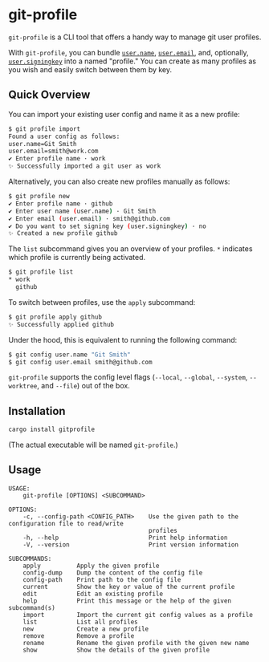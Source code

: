 # git-profile

`git-profile` is a CLI tool that offers a handy way to manage git user profiles.

With `git-profile`, you can bundle [`user.name`](https://git-scm.com/docs/git-config#Documentation/git-config.txt-username), [`user.email`](https://git-scm.com/docs/git-config#Documentation/git-config.txt-useremail), and, optionally, [`user.signingkey`](https://git-scm.com/docs/git-config#Documentation/git-config.txt-usersigningKey) into a named "profile."
You can create as many profiles as you wish and easily switch between them by key.


## Quick Overview

You can import your existing user config and name it as a new profile:

```sh
$ git profile import
Found a user config as follows:
user.name=Git Smith
user.email=smith@work.com
✔ Enter profile name · work
✨ Successfully imported a git user as work
```

Alternatively, you can also create new profiles manually as follows:

```sh
$ git profile new
✔ Enter profile name · github
✔ Enter user name (user.name) · Git Smith
✔ Enter email (user.email) · smith@github.com
✔ Do you want to set signing key (user.signingkey) · no
✨ Created a new profile github
```

The `list` subcommand gives you an overview of your profiles. `*` indicates which profile is currently being activated.

```sh
$ git profile list
* work
  github
```

To switch between profiles, use the `apply` subcommand:

```sh
$ git profile apply github
✨ Successfully applied github
```

Under the hood, this is equivalent to running the following command:

```sh
$ git config user.name "Git Smith"
$ git config user.email smith@github.com
```

`git-profile` supports the config level flags (`--local`, `--global`, `--system`, `--worktree`, and `--file`) out of the box.

## Installation

```sh
cargo install gitprofile
```

(The actual executable will be named `git-profile`.)


## Usage

```
USAGE:
    git-profile [OPTIONS] <SUBCOMMAND>

OPTIONS:
    -c, --config-path <CONFIG_PATH>    Use the given path to the configuration file to read/write
                                       profiles
    -h, --help                         Print help information
    -V, --version                      Print version information

SUBCOMMANDS:
    apply          Apply the given profile
    config-dump    Dump the content of the config file
    config-path    Print path to the config file
    current        Show the key or value of the current profile
    edit           Edit an existing profile
    help           Print this message or the help of the given subcommand(s)
    import         Import the current git config values as a profile
    list           List all profiles
    new            Create a new profile
    remove         Remove a profile
    rename         Rename the given profile with the given new name
    show           Show the details of the given profile
```